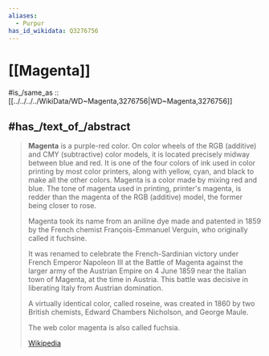 ```yaml
---
aliases:
  - Purpur
has_id_wikidata: Q3276756
---
```


# [[Magenta]] 

#is_/same_as :: [[../../../../WikiData/WD~Magenta,3276756|WD~Magenta,3276756]] 

## #has_/text_of_/abstract 

> **Magenta** is a purple-red color. 
> On color wheels of the RGB (additive) and CMY (subtractive) color models, 
> it is located precisely midway between blue and red. 
> It is one of the four colors of ink used in color printing by most color printers, 
> along with yellow, cyan, and black to make all the other colors. 
> Magenta is a color made by mixing red and blue. 
> The tone of magenta used in printing, printer's magenta, 
> is redder than the magenta of the RGB (additive) model, the former being closer to rose.
>
> Magenta took its name from an aniline dye made and patented in 1859 by the French chemist François-Emmanuel Verguin, who originally called it fuchsine. 
>
> It was renamed to celebrate the French-Sardinian victory under French Emperor Napoleon III at the Battle of Magenta against the larger army of the Austrian Empire on 4 June 1859 near the Italian town of Magenta, at the time in Austria. This battle was decisive in liberating Italy from Austrian domination. 
>
> A virtually identical color, called roseine, was created in 1860 by two British chemists, Edward Chambers Nicholson, and George Maule.
>
> The web color magenta is also called fuchsia.
>
> [Wikipedia](https://en.wikipedia.org/wiki/Magenta) 

